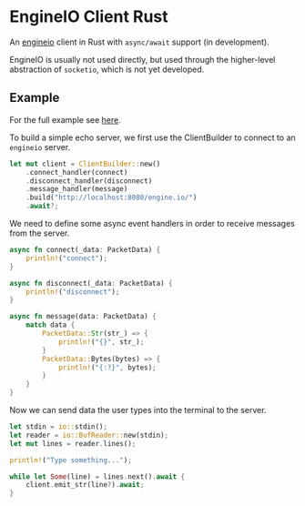 # EngineIO Client Rust

An [engineio](https://github.com/socketio/engine.io) client in Rust with `async/await` support (in development).

EngineIO is usually not used directly, but used through the higher-level abstraction of `socketio`, which is not yet developed.

## Example

For the full example see [here](examples/src/bin/echo.rs).

To build a simple echo server, we first use the ClientBuilder to connect to an `engineio` server.

```rust
let mut client = ClientBuilder::new()
    .connect_handler(connect)
    .disconnect_handler(disconnect)
    .message_handler(message)
    .build("http://localhost:8080/engine.io/")
    .await?;
```

We need to define some async event handlers in order to receive messages from the server.

```rust
async fn connect(_data: PacketData) {
    println!("connect");
}

async fn disconnect(_data: PacketData) {
    println!("disconnect");
}

async fn message(data: PacketData) {
    match data {
        PacketData::Str(str_) => {
            println!("{}", str_);
        }
        PacketData::Bytes(bytes) => {
            println!("{:?}", bytes);
        }
    }
}
```

Now we can send data the user types into the terminal to the server.

```rust
let stdin = io::stdin();
let reader = io::BufReader::new(stdin);
let mut lines = reader.lines();

println!("Type something...");

while let Some(line) = lines.next().await {
    client.emit_str(line?).await;
}
```
